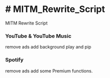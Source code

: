 <h1> # MITM_Rewrite_Script </h1>
MITM Rewrite Script

<h3> YouTube & YouTube Music </h3>
remove ads
add background play and pip


<h3> Spotify </h3>
remove ads
add some Premium functions.

